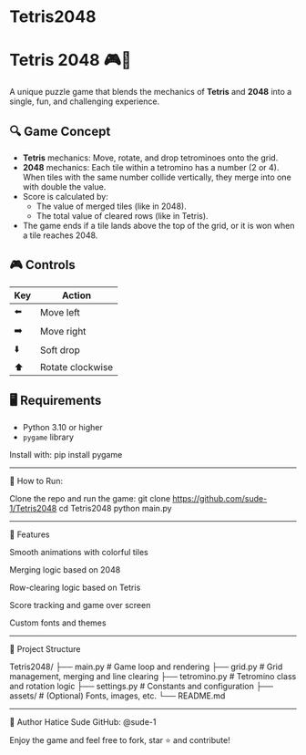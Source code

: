 # Tetris2048

# Tetris 2048 🎮🧩

A unique puzzle game that blends the mechanics of **Tetris** and **2048** into a single, fun, and challenging experience.

## 🔍 Game Concept

- **Tetris** mechanics: Move, rotate, and drop tetrominoes onto the grid.
- **2048** mechanics: Each tile within a tetromino has a number (2 or 4). When tiles with the same number collide vertically, they merge into one with double the value.
- Score is calculated by:
  - The value of merged tiles (like in 2048).
  - The total value of cleared rows (like in Tetris).
- The game ends if a tile lands above the top of the grid, or it is won when a tile reaches 2048.

## 🎮 Controls

| Key | Action |
|-----|--------|
| ⬅️   | Move left |
| ➡️   | Move right |
| ⬇️   | Soft drop |
| ⬆️   | Rotate clockwise |

## 🖥️ Requirements

- Python 3.10 or higher
- `pygame` library

Install with:
pip install pygame

-----------------------------------------------------

🚀 How to Run:

Clone the repo and run the game:
git clone https://github.com/sude-1/Tetris2048
cd Tetris2048
python main.py


------------------------------------------------------

🧱 Features

Smooth animations with colorful tiles

Merging logic based on 2048

Row-clearing logic based on Tetris

Score tracking and game over screen

Custom fonts and themes

-------------------------------------------------------

📁 Project Structure

Tetris2048/
├── main.py             # Game loop and rendering
├── grid.py             # Grid management, merging and line clearing
├── tetromino.py        # Tetromino class and rotation logic
├── settings.py         # Constants and configuration
├── assets/             # (Optional) Fonts, images, etc.
└── README.md

--------------------------------------------------------

🧡 Author
Hatice Sude
GitHub: @sude-1

Enjoy the game and feel free to fork, star ⭐ and contribute!

